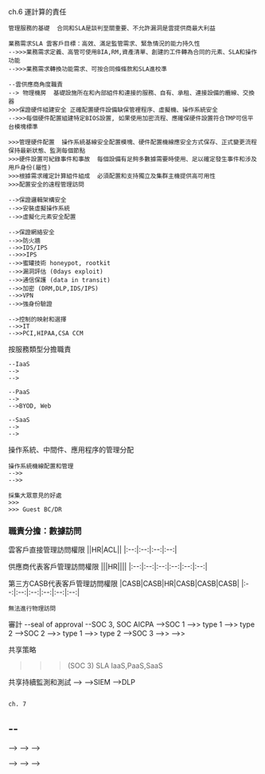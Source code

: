 
ch.6 運計算的責任

```
管理服務的基礎  合同和SLA是談判至關重要、不允許漏洞是雲提供商最大利益

業務需求SLA 雲客戶目標：高效、滿足監管需求、緊急情況的能力持久性
-->>>業務需求定義、高管可使用BIA,RM,資產清單、創建的工件轉為合同的元素、SLA和操作功能
-->>>業務需求轉換功能需求、可按合同條條款和SLA進校準

--雲供應商角度職責
--> 物理機房  基礎設施所在和內部組件和連接的服務、自有、承租、連接設備的纜線、交換器
>>>保證硬件組建安全 正確配置硬件設備缺保管裡程序、虛擬機、操作系統安全
-->>>每個硬件配置組建特定BIOS設置, 如果使用加密流程、應確保硬件設置符合TMP可信平台模塊標準

>>>管理硬件配置  操作系統基線安全配置模塊、硬件配置機線應安全方式保存、正式變更流程保持最新狀態、監測每個節點
>>>硬件設置可紀錄事件和事故  每個設備有足夠多數據需要時使用、足以確定發生事件和涉及用戶身份(屬性)
>>>根據需求確定計算組件組成  必須配置和支持獨立及集群主機提供高可用性
>>>配置安全的遠程管理訪問

-->保證邏輯架構安全
-->>安裝虛擬操作系統
-->>虛擬化元素安全配置

-->保證網絡安全
-->>防火牆
-->>IDS/IPS
-->>>IPS
-->>蜜罐技術 honeypot, rootkit
-->>漏洞評估 (0days exploit)
-->>通信保護 (data in transit)
-->>加密 (DRM,DLP,IDS/IPS)
-->>VPN
-->>強身份驗證

-->控制的映射和選擇
-->>IT
-->>PCI,HIPAA,CSA CCM
```
按服務類型分擔職責
```
--IaaS
-->
-->

--PaaS
-->
-->BYOD, Web

--SaaS
-->
-->
```
操作系統、中間件、應用程序的管理分配
```
操作系統機線配置和管理
-->>
-->>

採集大眾意見的好處
>>>
>>> Guest BC/DR
```
### 職責分擔：數據訪問
雲客戶直接管理訪問權限
||HR|ACL||
|:--:|:--:|:--:|:--:|

供應商代表客戶管理訪問權限
|||HR||||
|:--:|:--:|:--:|:--:|:--:|:--:|

第三方CASB代表客戶管理訪問權限
|CASB|CASB|HR|CASB|CASB|CASB|
|:--:|:--:|:--:|:--:|:--:|:--:|


```
無法進行物理訪問
```
審計
--seal of approval
--SOC 3, SOC AICPA
-->SOC 1
-->> type 1
-->> type 2
-->SOC 2
-->> type 1
-->> type 2
-->SOC 3
-->>
-->>

共享策略
>>> (SOC 3) SLA
>>> IaaS,PaaS,SaaS

共享持續監測和測試
-->
-->SIEM
-->DLP

```

ch. 7

```

--
--
-->
-->
-->
>>>
>>>
-->
-->
-->
>>>
>>>
>>>

```
